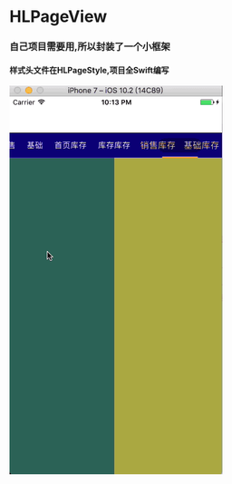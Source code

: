 # HLPageView
### 自己项目需要用,所以封装了一个小框架
#### 样式头文件在HLPageStyle,项目全Swift编写


 ![image](https://github.com/heylau/HLPageView/blob/master/HLPageView/gif.gif)
